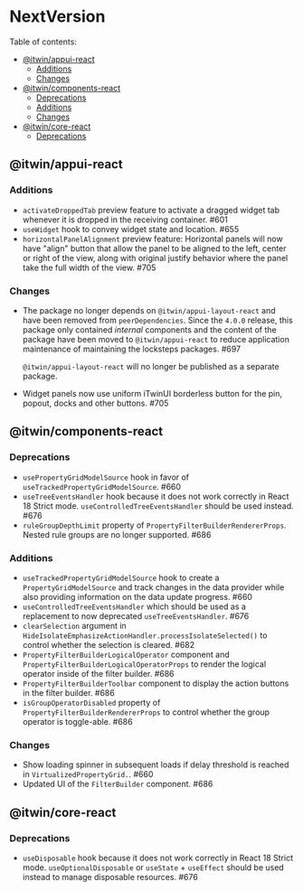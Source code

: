 # NextVersion <!-- omit from toc -->

Table of contents:

- [@itwin/appui-react](#itwinappui-react)
  - [Additions](#additions)
  - [Changes](#changes)
- [@itwin/components-react](#itwincomponents-react)
  - [Deprecations](#deprecations)
  - [Additions](#additions-1)
  - [Changes](#changes-1)
- [@itwin/core-react](#itwincore-react)
  - [Deprecations](#deprecations-1)

## @itwin/appui-react

### Additions

- `activateDroppedTab` preview feature to activate a dragged widget tab whenever it is dropped in the receiving container. #601
- `useWidget` hook to convey widget state and location. #655
- `horizontalPanelAlignment` preview feature: Horizontal panels will now have "align" button that allow the panel to be aligned to the left, center or right of the view, along with original justify behavior where the panel take the full width of the view. #705

### Changes

- The package no longer depends on `@itwin/appui-layout-react` and have been removed from `peerDependencies`. Since the `4.0.0` release, this package only contained _internal_ components and the content of the package have been moved to `@itwin/appui-react` to reduce application maintenance of maintaining the locksteps packages. #697

  `@itwin/appui-layout-react` will no longer be published as a separate package.

- Widget panels now use uniform iTwinUI borderless button for the pin, popout, docks and other buttons. #705

## @itwin/components-react

### Deprecations

- `usePropertyGridModelSource` hook in favor of `useTrackedPropertyGridModelSource`. #660
- `useTreeEventsHandler` hook because it does not work correctly in React 18 Strict mode. `useControlledTreeEventsHandler` should be used instead. #676
- `ruleGroupDepthLimit` property of `PropertyFilterBuilderRendererProps`. Nested rule groups are no longer supported. #686

### Additions

- `useTrackedPropertyGridModelSource` hook to create a `PropertyGridModelSource` and track changes in the data provider while also providing information on the data update progress. #660
- `useControlledTreeEventsHandler` which should be used as a replacement to now deprecated `useTreeEventsHandler`. #676
- `clearSelection` argument in `HideIsolateEmphasizeActionHandler.processIsolateSelected()` to control whether the selection is cleared. #682
- `PropertyFilterBuilderLogicalOperator` component and `PropertyFilterBuilderLogicalOperatorProps` to render the logical operator inside of the filter builder. #686
- `PropertyFilterBuilderToolbar` component to display the action buttons in the filter builder. #686
- `isGroupOperatorDisabled` property of `PropertyFilterBuilderRendererProps` to control whether the group operator is toggle-able. #686

### Changes

- Show loading spinner in subsequent loads if delay threshold is reached in `VirtualizedPropertyGrid.`. #660
- Updated UI of the `FilterBuilder` component. #686

## @itwin/core-react

### Deprecations

- `useDisposable` hook because it does not work correctly in React 18 Strict mode. `useOptionalDisposable` or `useState` + `useEffect` should be used instead to manage disposable resources. #676
